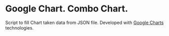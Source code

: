 Google Chart. Combo Chart.
==============
Script to fill Chart taken data from JSON file.
Developed with <a href="http://www.chartjs.org/">Google Charts</a> technologies.